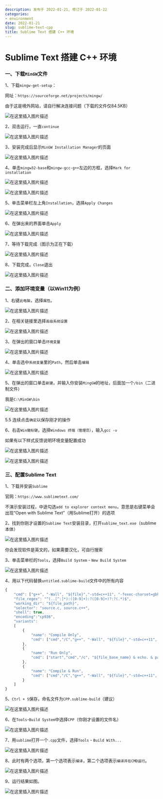 ```yaml
---
description: 发布于 2022-01-21, 修订于 2022-01-22
categories:
- environment
date: 2022-01-21
slug: sublime-text-cpp
title: Sublime Text 搭建 C++ 环境
---
```


# Sublime Text 搭建 C++ 环境

### 一、下载`MinGW`文件

1、下载`mingw-get-setup`：

网址：`https://sourceforge.net/projects/mingw/`

由于这是境外网站，请自行解决连接问题（下载的文件仅84.5KB）

![在这里插入图片描述](https://media.opennet.top/i/2023/01/05/63b6caef3cbc2.png)

2、双击运行，一直`continue`

![在这里插入图片描述](https://media.opennet.top/i/2023/01/05/63b6caf0ee7e3.png)

3、安装完成后显示`MinGW Installation Manager`的页面

![在这里插入图片描述](https://media.opennet.top/i/2023/01/05/63b6caf25fc9a.png)

4、单击`mingw32-base`和`mingw-gcc-g++`左边的方框，选择`Mark for installation`

![在这里插入图片描述](https://media.opennet.top/i/2023/01/05/63b6caf33e566.png)

![在这里插入图片描述](https://media.opennet.top/i/2023/01/05/63b6caf413447.png)

5、单击菜单栏左上角`Installation`，选择`Apply Changes`

![在这里插入图片描述](https://media.opennet.top/i/2023/01/05/63b6caf4c9d56.png)

6、在弹出来的界面单击`Apply`

![在这里插入图片描述](https://media.opennet.top/i/2023/01/05/63b6caf5e9550.png)

7、等待下载完成（图示为正在下载）

![在这里插入图片描述](https://media.opennet.top/i/2023/01/05/63b6caf6e294b.png)

8、下载完成，`Close`退出

![在这里插入图片描述](https://media.opennet.top/i/2023/01/05/63b6caf85a924.png)

### 二、添加环境变量（以Win11为例）

1、右键`此电脑`，选择`属性`。

![在这里插入图片描述](https://media.opennet.top/i/2023/01/05/63b6cafa1a01a.png)

2、在相关链接里选择`高级系统设置`

![在这里插入图片描述](https://media.opennet.top/i/2023/01/05/63b6cafb9f9ca.png)

3、在弹出的窗口单击`环境变量`

![在这里插入图片描述](https://media.opennet.top/i/2023/01/05/63b6cafd701c6.png)

4、单击选中`系统变量`里的`Path`，然后单击`编辑`

![在这里插入图片描述](https://media.opennet.top/i/2023/01/05/63b6cafeb921e.png)

5、在弹出的窗口单击`新建`，并输入你安装`MingGW`的地址，后面加一个`/bin`（二进制文件）

我是`C:\MinGW\bin`

![在这里插入图片描述](https://media.opennet.top/i/2023/01/05/63b6cb0015142.png)

5.5 连续点击`确定`以保存刚才的操作

6、右击`Win徽标键`，选择`Windows 终端（管理员）`，输入`gcc -v`

如果有以下样式反馈说明环境变量配置成功

![在这里插入图片描述](https://media.opennet.top/i/2023/01/05/63b6cb015b212.png)

![在这里插入图片描述](https://media.opennet.top/i/2023/01/05/63b6cb030d173.png)

### 三、配置Sublime Text

1、下载并安装`Sublime`

官网：`https://www.sublimetext.com/`

不演示安装过程，中途勾选`add to explorer context menu`，意思是右键菜单会出现“Open with Sublime Text”（用Sublime打开）的选项

2、找到你刚才设置的`Sublime Text`安装目录，打开`sublime_text.exe`（sublime本体）

![在这里插入图片描述](https://media.opennet.top/i/2023/01/05/63b6cb0460dcc.png)

你会发现软件是英文的，如果需要汉化，可自行搜索

3、单击菜单栏的`Tools`，选择`Build System` - `New Build System`

![在这里插入图片描述](https://media.opennet.top/i/2023/01/05/63b6cb057014c.png)

4、用以下代码替换`untitled.sublime-build`文件中的所有内容

```javascript
{
	"cmd": ["g++", "-Wall", "${file}","-std=c++11", "-fexec-charset=gbk", "-o","${file_path}/${file_base_name}"],
	"file_regex": "^(..[^:]*):([0-9]+):?([0-9]+)?:?(.*)$",
	"working_dir": "${file_path}",
	"selector": "source.c, source.c++",
	"shell": true,
	"encoding":"cp936",
	"variants":
	[
		{
			"name": "Compile Only",
			"cmd": ["cmd","/C","g++", "-Wall", "${file}","-std=c++11", "-fexec-charset=gbk", "-o","${file_path}/${file_base_name}"],
		},
		{
			"name": "Run Only",
			"cmd": ["start","cmd","/c", "${file_base_name} & echo. & pause"],
		},
		{
			"name": "Compile & Run",
			"cmd": ["cmd","/C","g++", "-Wall", "${file}","-std=c++11", "-fexec-charset=gbk", "-o","${file_path}/${file_base_name}", "&&","start","cmd","/c", "${file_base_name} & echo. & pause"],
		}
	]
}
```

5、`Ctrl + S`保存，命名文件为`CPP.sublime-build`（建议）

![在这里插入图片描述](https://media.opennet.top/i/2023/01/05/63b6cb06d62e0.png)

6、在`Tools`-`Build System`中选择`CPP`（你刚才设置的文件名）

![在这里插入图片描述](https://media.opennet.top/i/2023/01/05/63b6cb08624f8.png)

7、用`sublime`打开一个`.cpp`文件，选择`Tools` - `Build With...`

![在这里插入图片描述](https://media.opennet.top/i/2023/01/05/63b6cb09880af.png)

8、此时有两个选项，第一个选项表示`编译`，第二个选项表示`编译并在CMD运行`。

![在这里插入图片描述](https://media.opennet.top/i/2023/01/05/63b6cb0a5a4e0.png)

9、运行结果如图。

![在这里插入图片描述](https://media.opennet.top/i/2023/01/05/63b6cb0c2e018.png)
